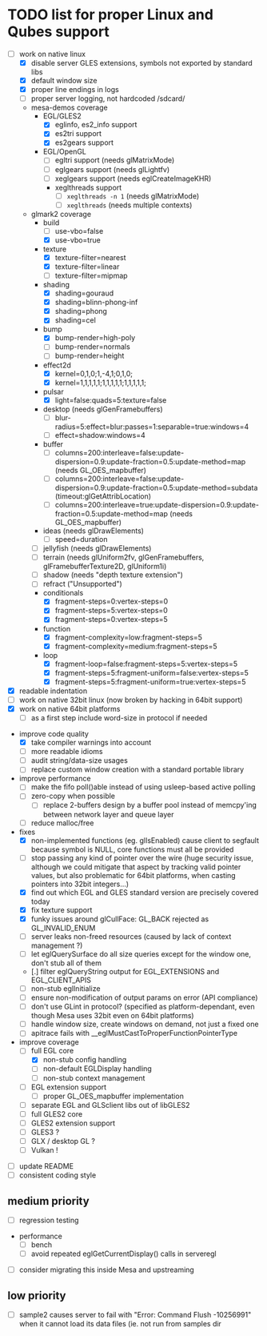 # TODO list for proper Linux and Qubes support

- [ ] work on native linux
  - [x] disable server GLES extensions, symbols not exported by standard libs
  - [x] default window size
  - [x] proper line endings in logs
  - [ ] proper server logging, not hardcoded /sdcard/
  - mesa-demos coverage
    - EGL/GLES2
      - [x] eglinfo, es2_info support
      - [x] es2tri support
      - [x] es2gears support
    - EGL/OpenGL
      - [ ] egltri support (needs glMatrixMode)
      - [ ] eglgears support (needs glLightfv)
      - [ ] xeglgears support (needs eglCreateImageKHR)
      - xeglthreads support
        - [ ] `xeglthreads -n 1` (needs glMatrixMode)
        - [ ] `xeglthreads` (needs multiple contexts)
  - glmark2 coverage
    - build
      - [ ] use-vbo=false
      - [x] use-vbo=true
    - texture
      - [x] texture-filter=nearest
      - [x] texture-filter=linear
      - [ ] texture-filter=mipmap
    - shading
      - [x] shading=gouraud
      - [x] shading=blinn-phong-inf
      - [x] shading=phong
      - [x] shading=cel
    - bump
      - [x] bump-render=high-poly
      - [ ] bump-render=normals
      - [ ] bump-render=height
    - effect2d
      - [x] kernel=0,1,0;1,-4,1;0,1,0;
      - [x] kernel=1,1,1,1,1;1,1,1,1,1;1,1,1,1,1;
    - pulsar
      - [x] light=false:quads=5:texture=false
    - desktop (needs glGenFramebuffers)
      - [ ] blur-radius=5:effect=blur:passes=1:separable=true:windows=4
      - [ ] effect=shadow:windows=4
    - buffer
      - [ ] columns=200:interleave=false:update-dispersion=0.9:update-fraction=0.5:update-method=map (needs GL_OES_mapbuffer)
      - [ ] columns=200:interleave=false:update-dispersion=0.9:update-fraction=0.5:update-method=subdata (timeout:glGetAttribLocation)
      - [ ] columns=200:interleave=true:update-dispersion=0.9:update-fraction=0.5:update-method=map (needs GL_OES_mapbuffer)
    - ideas (needs glDrawElements)
      - [ ] speed=duration
    - [ ] jellyfish (needs glDrawElements)
    - [ ] terrain (needs glUniform2fv, glGenFramebuffers, glFramebufferTexture2D, glUniform1i)
    - [ ] shadow (needs "depth texture extension")
    - [ ] refract ("Unsupported")
    - conditionals
      - [x] fragment-steps=0:vertex-steps=0
      - [x] fragment-steps=5:vertex-steps=0
      - [x] fragment-steps=0:vertex-steps=5
    - function
      - [x] fragment-complexity=low:fragment-steps=5
      - [x] fragment-complexity=medium:fragment-steps=5
    - loop
      - [x] fragment-loop=false:fragment-steps=5:vertex-steps=5
      - [x] fragment-steps=5:fragment-uniform=false:vertex-steps=5
      - [x] fragment-steps=5:fragment-uniform=true:vertex-steps=5

- [x] readable indentation
- [ ] work on native 32bit linux (now broken by hacking in 64bit support)
- [x] work on native 64bit platforms
  - [ ] as a first step include word-size in protocol if needed
- improve code quality
  - [x] take compiler warnings into account
  - [ ] more readable idioms
  - [ ] audit string/data-size usages
  - [ ] replace custom window creation with a standard portable library
- improve performance
  - [ ] make the fifo poll()able instead of using usleep-based active polling
  - [ ] zero-copy when possible
    - [ ] replace 2-buffers design by a buffer pool instead of memcpy'ing between
          network layer and queue layer
  - [ ] reduce malloc/free
- fixes
  - [x] non-implemented functions (eg. glIsEnabled) cause client to segfault because
        symbol is NULL, core functions must all be provided
  - [ ] stop passing any kind of pointer over the wire (huge security issue, although
        we could mitigate that aspect by tracking valid pointer values, but also
        problematic for 64bit platforms, when casting pointers into 32bit integers...)
  - [x] find out which EGL and GLES standard version are precisely covered today
  - [x] fix texture support
  - [x] funky issues around glCullFace: GL_BACK rejected as GL_INVALID_ENUM
  - [ ] server leaks non-freed resources (caused by lack of context management ?)
  - [ ] let eglQuerySurface do all size queries except for the window one, don't stub
        all of them
  - [.] filter eglQueryString output for EGL_EXTENSIONS and EGL_CLIENT_APIS
  - [ ] non-stub eglInitialize
  - [ ] ensure non-modification of output params on error (API compliance)
  - [ ] don't use GLint in protocol? (specified as platform-dependant, even though
        Mesa uses 32bit even on 64bit platforms)
  - [ ] handle window size, create windows on demand, not just a fixed one
  - [ ] apitrace fails with __eglMustCastToProperFunctionPointerType
- improve coverage
  - [ ] full EGL core
    - [x] non-stub config handling
    - [ ] non-default EGLDisplay handling
    - [ ] non-stub context management
  - [ ] EGL extension support
    - [ ] proper GL_OES_mapbuffer implementation
  - [ ] separate EGL and GLSclient libs out of libGLES2
  - [ ] full GLES2 core
  - [ ] GLES2 extension support
  - [ ] GLES3 ?
  - [ ] GLX / desktop GL ?
  - [ ] Vulkan !
- [ ] update README
- [ ] consistent coding style

## medium priority

- [ ] regression testing
- performance
  - [ ] bench
  - [ ] avoid repeated eglGetCurrentDisplay() calls in serveregl
- [ ] consider migrating this inside Mesa and upstreaming

## low priority

- [ ] sample2 causes server to fail with "Error: Command Flush -10256991" when
      it cannot load its data files (ie. not run from samples dir
